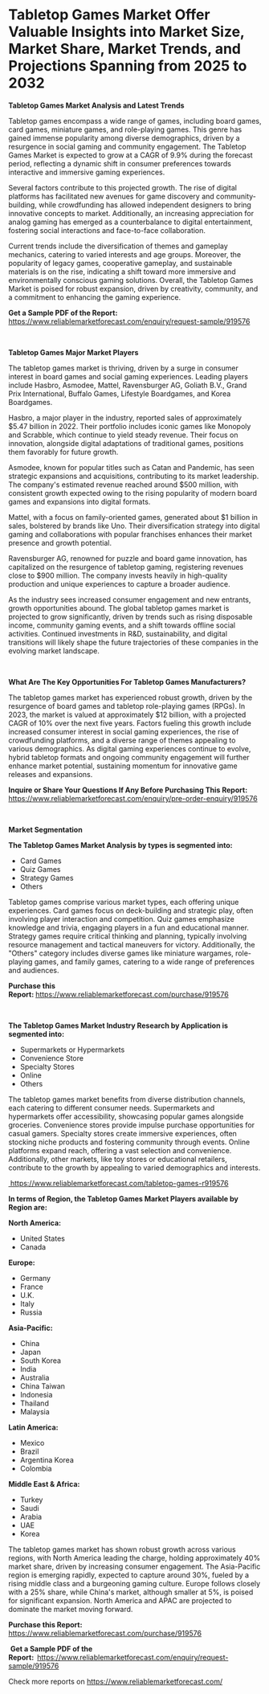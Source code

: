 <p><h1>Tabletop Games Market Offer Valuable Insights into Market Size, Market Share, Market Trends, and Projections Spanning from 2025 to 2032</h1></p><p><strong>Tabletop Games Market Analysis and Latest Trends</strong></p>
<p><p>Tabletop games encompass a wide range of games, including board games, card games, miniature games, and role-playing games. This genre has gained immense popularity among diverse demographics, driven by a resurgence in social gaming and community engagement. The Tabletop Games Market is expected to grow at a CAGR of 9.9% during the forecast period, reflecting a dynamic shift in consumer preferences towards interactive and immersive gaming experiences.</p><p>Several factors contribute to this projected growth. The rise of digital platforms has facilitated new avenues for game discovery and community-building, while crowdfunding has allowed independent designers to bring innovative concepts to market. Additionally, an increasing appreciation for analog gaming has emerged as a counterbalance to digital entertainment, fostering social interactions and face-to-face collaboration. </p><p>Current trends include the diversification of themes and gameplay mechanics, catering to varied interests and age groups. Moreover, the popularity of legacy games, cooperative gameplay, and sustainable materials is on the rise, indicating a shift toward more immersive and environmentally conscious gaming solutions. Overall, the Tabletop Games Market is poised for robust expansion, driven by creativity, community, and a commitment to enhancing the gaming experience.</p></p>
<p><strong>Get a Sample PDF of the Report:&nbsp;</strong> <a href="https://www.reliablemarketforecast.com/enquiry/request-sample/919576?utm_campaign=3130&utm_medium=2&utm_source=Github&utm_content=ia&utm_term=07032025&utm_id=tabletop-games">https://www.reliablemarketforecast.com/enquiry/request-sample/919576</a></p>
<p>&nbsp;</p>
<p><strong>Tabletop Games Major Market Players</strong></p>
<p><p>The tabletop games market is thriving, driven by a surge in consumer interest in board games and social gaming experiences. Leading players include Hasbro, Asmodee, Mattel, Ravensburger AG, Goliath B.V., Grand Prix International, Buffalo Games, Lifestyle Boardgames, and Korea Boardgames. </p><p>Hasbro, a major player in the industry, reported sales of approximately $5.47 billion in 2022. Their portfolio includes iconic games like Monopoly and Scrabble, which continue to yield steady revenue. Their focus on innovation, alongside digital adaptations of traditional games, positions them favorably for future growth.</p><p>Asmodee, known for popular titles such as Catan and Pandemic, has seen strategic expansions and acquisitions, contributing to its market leadership. The company's estimated revenue reached around $500 million, with consistent growth expected owing to the rising popularity of modern board games and expansions into digital formats.</p><p>Mattel, with a focus on family-oriented games, generated about $1 billion in sales, bolstered by brands like Uno. Their diversification strategy into digital gaming and collaborations with popular franchises enhances their market presence and growth potential.</p><p>Ravensburger AG, renowned for puzzle and board game innovation, has capitalized on the resurgence of tabletop gaming, registering revenues close to $900 million. The company invests heavily in high-quality production and unique experiences to capture a broader audience.</p><p>As the industry sees increased consumer engagement and new entrants, growth opportunities abound. The global tabletop games market is projected to grow significantly, driven by trends such as rising disposable income, community gaming events, and a shift towards offline social activities. Continued investments in R&D, sustainability, and digital transitions will likely shape the future trajectories of these companies in the evolving market landscape.</p></p>
<p>&nbsp;</p>
<p><strong>What Are The Key Opportunities For Tabletop Games Manufacturers?</strong></p>
<p><p>The tabletop games market has experienced robust growth, driven by the resurgence of board games and tabletop role-playing games (RPGs). In 2023, the market is valued at approximately $12 billion, with a projected CAGR of 10% over the next five years. Factors fueling this growth include increased consumer interest in social gaming experiences, the rise of crowdfunding platforms, and a diverse range of themes appealing to various demographics. As digital gaming experiences continue to evolve, hybrid tabletop formats and ongoing community engagement will further enhance market potential, sustaining momentum for innovative game releases and expansions.</p></p>
<p><strong>Inquire or Share Your Questions If Any Before Purchasing This Report:</strong> <a href="https://www.reliablemarketforecast.com/enquiry/pre-order-enquiry/919576?utm_campaign=3130&utm_medium=2&utm_source=Github&utm_content=ia&utm_term=07032025&utm_id=tabletop-games">https://www.reliablemarketforecast.com/enquiry/pre-order-enquiry/919576</a></p>
<p>&nbsp;</p>
<p><strong>Market Segmentation</strong></p>
<p><strong>The Tabletop Games Market Analysis by types is segmented into:</strong></p>
<p><ul><li>Card Games</li><li>Quiz Games</li><li>Strategy Games</li><li>Others</li></ul></p>
<p><p>Tabletop games comprise various market types, each offering unique experiences. Card games focus on deck-building and strategic play, often involving player interaction and competition. Quiz games emphasize knowledge and trivia, engaging players in a fun and educational manner. Strategy games require critical thinking and planning, typically involving resource management and tactical maneuvers for victory. Additionally, the "Others" category includes diverse games like miniature wargames, role-playing games, and family games, catering to a wide range of preferences and audiences.</p></p>
<p><strong>Purchase this Report:&nbsp;</strong><a href="https://www.reliablemarketforecast.com/purchase/919576?utm_campaign=3130&utm_medium=2&utm_source=Github&utm_content=ia&utm_term=07032025&utm_id=tabletop-games">https://www.reliablemarketforecast.com/purchase/919576</a></p>
<p>&nbsp;</p>
<p><strong>The Tabletop Games Market Industry Research by Application is segmented into:</strong></p>
<p><ul><li>Supermarkets or Hypermarkets</li><li>Convenience Store</li><li>Specialty Stores</li><li>Online</li><li>Others</li></ul></p>
<p><p>The tabletop games market benefits from diverse distribution channels, each catering to different consumer needs. Supermarkets and hypermarkets offer accessibility, showcasing popular games alongside groceries. Convenience stores provide impulse purchase opportunities for casual gamers. Specialty stores create immersive experiences, often stocking niche products and fostering community through events. Online platforms expand reach, offering a vast selection and convenience. Additionally, other markets, like toy stores or educational retailers, contribute to the growth by appealing to varied demographics and interests.</p></p>
<p><a href="https://www.reliablemarketforecast.com/tabletop-games-r919576?utm_campaign=3130&utm_medium=2&utm_source=Github&utm_content=ia&utm_term=07032025&utm_id=tabletop-games">&nbsp;https://www.reliablemarketforecast.com/tabletop-games-r919576</a></p>
<p><strong>In terms of Region, the Tabletop Games Market Players available by Region are:</strong></p>
<p>
    <p> <strong> North America: </strong>
        <ul>
            <li>United States</li>
            <li>Canada</li>
        </ul>
        </p> 
    <p> <strong> Europe: </strong>
        <ul>
            <li>Germany</li>
            <li>France</li>
            <li>U.K.</li>
            <li>Italy</li>
            <li>Russia</li>
        </ul>
        </p> 
    <p> <strong> Asia-Pacific: </strong>
        <ul>
            <li>China</li>
            <li>Japan</li>
            <li>South Korea</li>
            <li>India</li>
            <li>Australia</li>
            <li>China Taiwan</li>
            <li>Indonesia</li>
            <li>Thailand</li>
            <li>Malaysia</li>
        </ul>
        </p> 
    <p> <strong> Latin America: </strong>
        <ul>
            <li>Mexico</li>
            <li>Brazil</li>
            <li>Argentina Korea</li>
            <li>Colombia</li>
        </ul>
        </p> 
    <p> <strong> Middle East & Africa: </strong>
        <ul>
            <li>Turkey</li>
            <li>Saudi</li>
            <li>Arabia</li>
            <li>UAE</li>
            <li>Korea</li>
        </ul>
    </p>
    </p>
<p><p>The tabletop games market has shown robust growth across various regions, with North America leading the charge, holding approximately 40% market share, driven by increasing consumer engagement. The Asia-Pacific region is emerging rapidly, expected to capture around 30%, fueled by a rising middle class and a burgeoning gaming culture. Europe follows closely with a 25% share, while China's market, although smaller at 5%, is poised for significant expansion. North America and APAC are projected to dominate the market moving forward.</p></p>
<p><strong>Purchase this Report: </strong><a href="https://www.reliablemarketforecast.com/purchase/919576?utm_campaign=3130&utm_medium=2&utm_source=Github&utm_content=ia&utm_term=07032025&utm_id=tabletop-games">https://www.reliablemarketforecast.com/purchase/919576</a></p>
<p>&nbsp;<strong>Get a Sample PDF of the Report:&nbsp;&nbsp;</strong><a href="https://www.reliablemarketforecast.com/enquiry/request-sample/919576?utm_campaign=3130&utm_medium=2&utm_source=Github&utm_content=ia&utm_term=07032025&utm_id=tabletop-games">https://www.reliablemarketforecast.com/enquiry/request-sample/919576</a></p>
<p><strong></strong></p>
<p>Check more reports on <a href="https://www.reliablemarketforecast.com/?utm_campaign=3130&utm_medium=2&utm_source=Github&utm_content=ia&utm_term=07032025&utm_id=tabletop-games">https://www.reliablemarketforecast.com/</a></p>